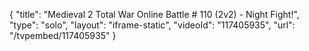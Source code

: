 {
    "title": "Medieval 2 Total War Online Battle # 110 (2v2) - Night Fight!",
    "type": "solo",
    "layout": "iframe-static",
    "videoId": "117405935",
    "url": "\/tvpembed\/117405935"
}